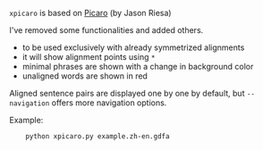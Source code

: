 ``xpicaro`` is based on [Picaro](https://github.com/mjpost/picaro.git) (by Jason Riesa)

I've removed some functionalities and added others.

* to be used exclusively with already symmetrized alignments
* it will show alignment points using ``*``
* minimal phrases are shown with a change in background color
* unaligned words are shown in red


Aligned sentence pairs are displayed one by one by default, but ``--navigation`` offers more navigation options.


Example:

    
        python xpicaro.py example.zh-en.gdfa
